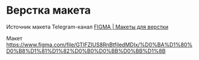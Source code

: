# Верстка макета
Источник макета Telegram-канал [FIGMA | Макеты для верстки](https://t.me/+oXZSKMmXp6UyOGI6)

Макет https://www.figma.com/file/GTIFZIUS8RnBtfiledMDIx/%D0%BA%D1%80%D0%B8%D1%81%D1%82%D0%B0%D0%BB%D0%BB%D1%8B